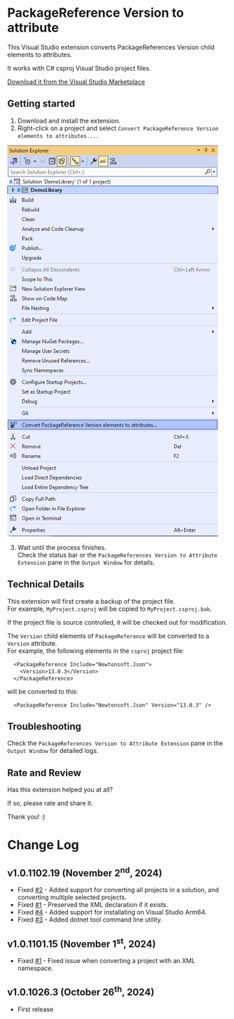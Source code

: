 # PackageReference Version to attribute

This Visual Studio extension converts PackageReferences Version child elements to attributes.

It works with C# csproj Visual Studio project files.

[Download it from the Visual Studio Marketplace](https://marketplace.visualstudio.com/items?itemName=RamiAbughazaleh.PackageReferenceVersionToAttributeExtension)

## Getting started

1. Download and install the extension.  
2. Right-click on a project and select `Convert PackageReference Version elements to attributes...`.  

![Preview](Preview.png)

3. Wait until the process finishes.  
  Check the status bar or the `PackageReferences Version to Attribute Extension` pane in the `Output Window` for details.


## Technical Details

This extension will first create a backup of the project file.  
For example, `MyProject.csproj` will be copied to `MyProject.csproj.bak`.  

If the project file is source controlled, it will be checked out for modification.  

The `Version` child elements of `PackageReference` will be converted to a `Version` attribute.  
For example, the following elements in the `csproj` project file:
```
  <PackageReference Include="Newtonsoft.Json">
    <Version>13.0.3</Version>
  </PackageReference>
```

will be converted to this:
```
  <PackageReference Include="Newtonsoft.Json" Version="13.0.3" />
```


## Troubleshooting

Check the `PackageReferences Version to Attribute Extension` pane in the `Output Window` for detailed logs.


## Rate and Review

Has this extension helped you at all?

If so, please rate and share it.

Thank you! :)

# Change Log

## v1.0.1102.19 (November 2<sup>nd</sup>, 2024)
- Fixed [#2](https://github.com/icnocop/PackageReferenceVersionToAttribute/issues/2) - Added support for converting all projects in a solution, and converting multiple selected projects.
- Fixed [#1](https://github.com/icnocop/PackageReferenceVersionToAttribute/issues/1) - Preserved the XML declaration if it exists.
- Fixed [#4](https://github.com/icnocop/PackageReferenceVersionToAttribute/issues/4) - Added support for installating on Visual Studio Arm64.
- Fixed [#3](https://github.com/icnocop/PackageReferenceVersionToAttribute/issues/3) - Added dotnet tool command line utility.

## v1.0.1101.15 (November 1<sup>st</sup>, 2024)
- Fixed [#1](https://github.com/icnocop/PackageReferenceVersionToAttribute/issues/1) - Fixed issue when converting a project with an XML namespace.

## v1.0.1026.3 (October 26<sup>th</sup>, 2024)
- First release
